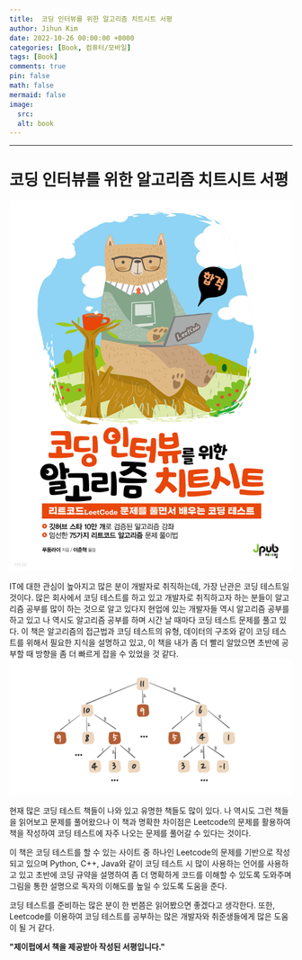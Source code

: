 ```yaml
---
title:  코딩 인터뷰를 위한 알고리즘 치트시트 서평
author: Jihun Kim
date: 2022-10-26 00:00:00 +0000
categories: [Book, 컴퓨터/모바일]
tags: [Book]
comments: true
pin: false
math: false
mermaid: false
image:
  src: 
  alt: book
---
```

---

# 코딩 인터뷰를 위한 알고리즘 치트시트 서평
![코딩 인터뷰를 위한 알고리즘 치트시트 표지](./assets/%EC%BD%94%EB%94%A9%EC%9D%B8%ED%84%B0%EB%B7%B0%EB%A5%BC%EC%9C%84%ED%95%9C%EC%95%8C%EA%B3%A0%EB%A6%AC%EC%A6%98%EC%B9%98%ED%8A%B8%EC%8B%9C%ED%8A%B8_0.jpeg)

IT에 대한 관심이 높아지고 많은 분이 개발자로 취직하는데, 가장 난관은 코딩 테스트일 것이다.
많은 회사에서 코딩 테스트를 하고 있고 개발자로 취직하고자 하는 분들이 알고리즘 공부를 많이 하는 것으로 알고 있다지
현업에 있는 개발자들 역시 알고리즘 공부를 하고 있고 나 역시도 알고리즘 공부를 하며 시간 날 때마다 코딩 테스트 문제를 풀고 있다.
이 책은 알고리즘의 접근법과 코딩 테스트의 유형, 데이터의 구조와 같이 코딩 테스트를 위해서 필요한 지식을 설명하고 있고, 이 책을 내가 좀 더 빨리 알았으면 초반에 공부할 때 방향을 좀 더 빠르게 잡을 수 있었을 것 같다.
![코딩 인터뷰를 위한 알고리즘 치트시트 그림 설명](./assets/%EC%BD%94%EB%94%A9%EC%9D%B8%ED%84%B0%EB%B7%B0%EB%A5%BC%EC%9C%84%ED%95%9C%EC%95%8C%EA%B3%A0%EB%A6%AC%EC%A6%98%EC%B9%98%ED%8A%B8%EC%8B%9C%ED%8A%B8_1.png)

현재 많은 코딩 테스트 책들이 나와 있고 유명한 책들도 많이 있다. 나 역시도 그런 책들을 읽어보고 문제를 풀어왔으나 이 책과 명확한 차이점은  Leetcode의 문제를 활용하여 책을 작성하여 코딩 테스트에 자주 나오는 문제를 풀어갈 수 있다는 것이다.

이 책은 코딩 테스트를 할 수 있는 사이트 중 하나인 Leetcode의 문제를 기반으로 작성되고 있으며 Python, C++, Java와 같이 코딩 테스트 시 많이 사용하는 언어를 사용하고 있고 초반에 코딩 규약을 설명하여 좀 더 명확하게 코드를 이해할 수 있도록 도와주며 그림을 통한 설명으로 독자의 이해도를 높일 수 있도록 도움을 준다.

코딩 테스트를 준비하는 많은 분이 한 번쯤은 읽어봤으면 좋겠다고 생각한다. 또한,
Leetcode를 이용하여 코딩 테스트를 공부하는 많은 개발자와 취준생들에게 많은 도움이 될 거 같다.

**"제이펍에서 책을 제공받아 작성된 서평입니다."**
